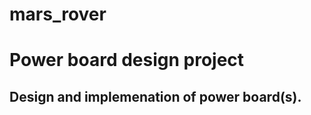 mars_rover
==========



# Power board design project

Design and implemenation of power board(s).
-----------------------

